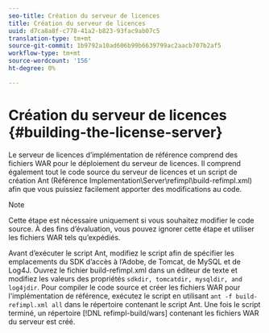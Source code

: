 ```yaml
---
seo-title: Création du serveur de licences
title: Création du serveur de licences
uuid: d7ca8a8f-c778-41a2-b823-93fac9ab07c5
translation-type: tm+mt
source-git-commit: 1b9792a10ad606b99b6639799ac2aacb707b2af5
workflow-type: tm+mt
source-wordcount: '156'
ht-degree: 0%

---
```



# Création du serveur de licences {#building-the-license-server}

Le serveur de licences d’implémentation de référence comprend des fichiers WAR pour le déploiement du serveur de licences. Il comprend également tout le code source du serveur de licences et un script de création Ant (Référence Implementation\Server\refimpl\build-refimpl.xml) afin que vous puissiez facilement apporter des modifications au code.

>[!NOTE]
>
>Cette étape est nécessaire uniquement si vous souhaitez modifier le code source. À des fins d’évaluation, vous pouvez ignorer cette étape et utiliser les fichiers WAR tels qu’expédiés.

Avant d’exécuter le script Ant, modifiez le script afin de spécifier les emplacements du SDK d’accès à l’Adobe, de Tomcat, de MySQL et de Log4J. Ouvrez le fichier build-refimpl.xml dans un éditeur de texte et modifiez les valeurs des propriétés `sdkdir, tomcatdir, mysqldir, and log4jdir`. Pour compiler le code source et créer les fichiers WAR pour l&#39;implémentation de référence, exécutez le script en utilisant `ant -f build-refimpl.xml all` dans le répertoire contenant le script Ant. Une fois le script terminé, un répertoire [!DNL refimpl-build/wars] contenant les fichiers WAR du serveur est créé.
